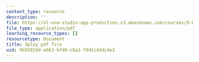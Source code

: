 ```yaml
---
content_type: resource
description: ''
file: https://ol-ocw-studio-app-production.s3.amazonaws.com/courses/9-00sc-introduction-to-psychology-fall-2011/9b91019da663bfd0c8a1f9d1c4ddc4e2_SXzdOK_J-xE.pdf
file_type: application/pdf
learning_resource_types: []
resourcetype: Document
title: 3play pdf file
uid: 9b91019d-a663-bfd0-c8a1-f9d1c4ddc4e2
---
```

